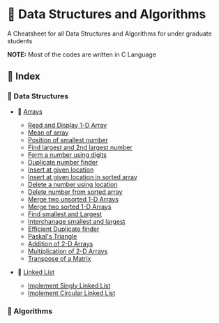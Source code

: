 # 🦞 Data Structures and Algorithms


A Cheatsheet for all Data Structures and Algorithms for under graduate students

**NOTE:** Most of the codes are written in C Language


## 🦐 Index

### 🎯 Data Structures

- 🧩 [Arrays](https://github.com/XronTrix10/Algo-Data-Structures/blob/dsa/Data%20Structures/01%20Array.md)

    - [Read and Display 1-D Array](https://github.com/XronTrix10/Algo-Data-Structures/blob/dsa/Data%20Structures/01%20Array.md#-01-write-a-program-to-read-and-display-n-numbers-using-an-array)
    - [Mean of array](https://github.com/XronTrix10/Algo-Data-Structures/blob/dsa/Data%20Structures/01%20Array.md#-02-write-a-program-to-find-the-mean-of-n-numbers-using-arrays)
    - [Position of smallest number](https://github.com/XronTrix10/Algo-Data-Structures/blob/dsa/Data%20Structures/01%20Array.md#-03-write-a-program-to-print-the-position-of-the-smallest-number-of-n-numbers-using-arrays)
    - [Find largest and 2nd largest number](https://github.com/XronTrix10/Algo-Data-Structures/blob/dsa/Data%20Structures/01%20Array.md#-04-write-a-program-to-find-the-second-largest-of-n-numbers-using-an-array)
    - [Form a number using digits](https://github.com/XronTrix10/Algo-Data-Structures/blob/dsa/Data%20Structures/01%20Array.md#-05-write-a-program-to-enter-n-number-of-digits-form-a-number-using-these-digits)
    - [Duplicate number finder](https://github.com/XronTrix10/Algo-Data-Structures/blob/dsa/Data%20Structures/01%20Array.md#-06-write-a-program-to-find-whether-the-array-of-integers-contains-a-duplicate-number)
    - [Insert at given location](https://github.com/XronTrix10/Algo-Data-Structures/blob/dsa/Data%20Structures/01%20Array.md#-07-write-a-program-to-insert-a-number-at-a-given-location-in-an-array)
    - [Insert at given location in sorted array](https://github.com/XronTrix10/Algo-Data-Structures/blob/dsa/Data%20Structures/01%20Array.md#-08-write-a-program-to-insert-a-number-in-an-array-that-is-already-sorted-in-ascending-order)
    - [Delete a number using location](https://github.com/XronTrix10/Algo-Data-Structures/blob/dsa/Data%20Structures/01%20Array.md#-09-write-a-program-to-delete-a-number-from-a-given-location-in-an-array)
    - [Delete number from sorted array](https://github.com/XronTrix10/Algo-Data-Structures/blob/dsa/Data%20Structures/01%20Array.md#-10-write-a-program-to-delete-a-number-from-an-array-that-is-already-sorted-in-ascending-order)
    - [Merge two unsorted 1-D Arrays](https://github.com/XronTrix10/Algo-Data-Structures/blob/dsa/Data%20Structures/01%20Array.md#-11-write-a-program-to-merge-two-unsorted-arrays)
    - [Merge two sorted 1-D Arrays](https://github.com/XronTrix10/Algo-Data-Structures/blob/dsa/Data%20Structures/01%20Array.md#-12-write-a-program-to-merge-two-sorted-arrays)
    - [Find smallest and Largest](https://github.com/XronTrix10/Algo-Data-Structures/blob/dsa/Data%20Structures/01%20Array.md#-13-write-a-program-to-read-an-array-of-n-numbers-and-then-find-the-smallest-and-largest-number)
    - [Interchanage smallest and largest](https://github.com/XronTrix10/Algo-Data-Structures/blob/dsa/Data%20Structures/01%20Array.md#-14-write-a-program-to-interchange-the-largest-and-the-smallest-number-in-an-array)
    - [Efficient Duplicate finder](https://github.com/XronTrix10/Algo-Data-Structures/blob/dsa/Data%20Structures/01%20Array.md#-15-write-a-program-to-find-duplicate-numbers-in-array-using-function)
    - [Paskal's Triangle](https://github.com/XronTrix10/Algo-Data-Structures/blob/dsa/Data%20Structures/01%20Array.md#-16-write-a-program-to-implement-paskals-triangle-using-array)
    - [Addition of 2-D Arrays](https://github.com/XronTrix10/Algo-Data-Structures/blob/dsa/Data%20Structures/01%20Array.md#-17-write-a-program-to-add-two-2-d-arrays)
    - [Multiplication of 2-D Arrays](https://github.com/XronTrix10/Algo-Data-Structures/blob/dsa/Data%20Structures/01%20Array.md#-18-write-a-program-to-multiply-two-2-d-arrays)
    - [Transpose of a Matrix](https://github.com/XronTrix10/Algo-Data-Structures/blob/dsa/Data%20Structures/01%20Array.md#-19-write-a-program-to-transpose-a-matrix)

- 🧩 [Linked List](https://github.com/XronTrix10/Algo-Data-Structures/blob/dsa/Data%20Structures/02%20Linked%20List.md)
    - [Implement Singly Linked List](https://github.com/XronTrix10/Algo-Data-Structures/blob/dsa/Data%20Structures/02%20Linked%20List.md#-01-implement-a-singly-linked-list-and-perform-several-operations)
    - [Implement Circular Linked List]()


### 🎯 Algorithms